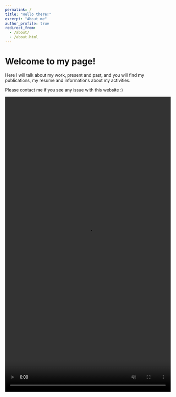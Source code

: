 ```yaml
---
permalink: /
title: "Hello there!"
excerpt: "About me"
author_profile: true
redirect_from: 
  - /about/
  - /about.html
---
```


Welcome to my page!
======
Here I will talk about my work, present and past, and you will find my publications, my resume and informations about my activities.

Please contact me if you see any issue with this website :)

<video src="/files/IMG_7320.MOV" controls="controls" style="max" width="540" height="960" autoplay muted>
</video> 
